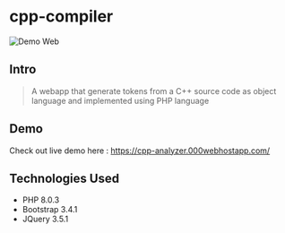 # cpp-compiler

![Demo Web](../assets/demo.PNG?raw=true)

## Intro
> A webapp that generate tokens from a C++ source code as object language and implemented using PHP language

## Demo
Check out live demo here : https://cpp-analyzer.000webhostapp.com/

## Technologies Used
- PHP 8.0.3
- Bootstrap 3.4.1
- JQuery 3.5.1
